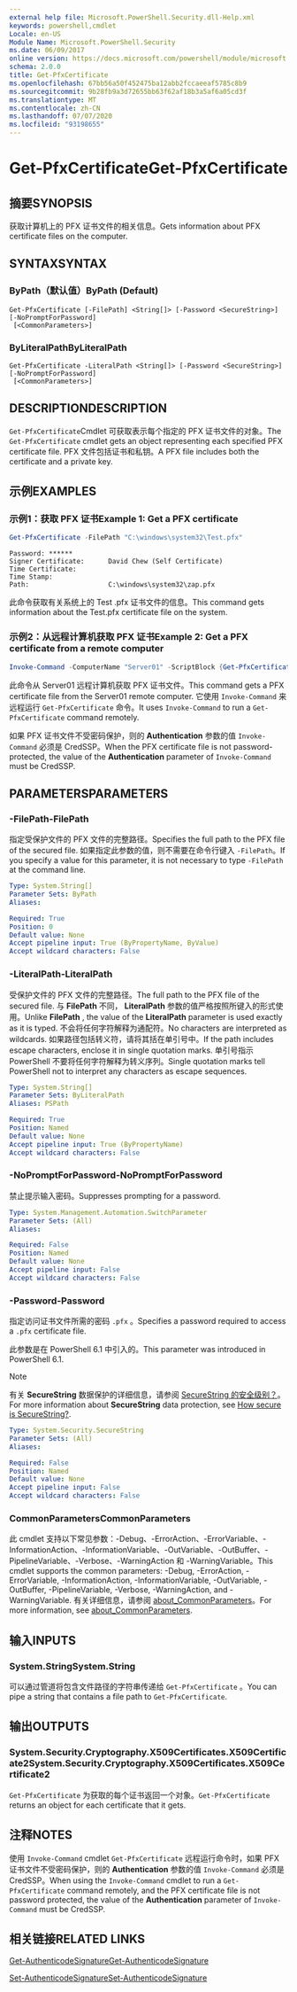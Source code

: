 ```yaml
---
external help file: Microsoft.PowerShell.Security.dll-Help.xml
keywords: powershell,cmdlet
Locale: en-US
Module Name: Microsoft.PowerShell.Security
ms.date: 06/09/2017
online version: https://docs.microsoft.com/powershell/module/microsoft.powershell.security/get-pfxcertificate?view=powershell-6&WT.mc_id=ps-gethelp
schema: 2.0.0
title: Get-PfxCertificate
ms.openlocfilehash: 67bb56a50f452475ba12abb2fccaeeaf5785c8b9
ms.sourcegitcommit: 9b28fb9a3d72655bb63f62af18b3a5af6a05cd3f
ms.translationtype: MT
ms.contentlocale: zh-CN
ms.lasthandoff: 07/07/2020
ms.locfileid: "93198655"
---
```

# <span data-ttu-id="f3c4a-103">Get-PfxCertificate</span><span class="sxs-lookup"><span data-stu-id="f3c4a-103">Get-PfxCertificate</span></span>

## <span data-ttu-id="f3c4a-104">摘要</span><span class="sxs-lookup"><span data-stu-id="f3c4a-104">SYNOPSIS</span></span>
<span data-ttu-id="f3c4a-105">获取计算机上的 PFX 证书文件的相关信息。</span><span class="sxs-lookup"><span data-stu-id="f3c4a-105">Gets information about PFX certificate files on the computer.</span></span>

## <span data-ttu-id="f3c4a-106">SYNTAX</span><span class="sxs-lookup"><span data-stu-id="f3c4a-106">SYNTAX</span></span>

### <span data-ttu-id="f3c4a-107">ByPath（默认值）</span><span class="sxs-lookup"><span data-stu-id="f3c4a-107">ByPath (Default)</span></span>

```
Get-PfxCertificate [-FilePath] <String[]> [-Password <SecureString>] [-NoPromptForPassword]
 [<CommonParameters>]
```

### <span data-ttu-id="f3c4a-108">ByLiteralPath</span><span class="sxs-lookup"><span data-stu-id="f3c4a-108">ByLiteralPath</span></span>

```
Get-PfxCertificate -LiteralPath <String[]> [-Password <SecureString>] [-NoPromptForPassword]
 [<CommonParameters>]
```

## <span data-ttu-id="f3c4a-109">DESCRIPTION</span><span class="sxs-lookup"><span data-stu-id="f3c4a-109">DESCRIPTION</span></span>

<span data-ttu-id="f3c4a-110">`Get-PfxCertificate`Cmdlet 可获取表示每个指定的 PFX 证书文件的对象。</span><span class="sxs-lookup"><span data-stu-id="f3c4a-110">The `Get-PfxCertificate` cmdlet gets an object representing each specified PFX certificate file.</span></span>
<span data-ttu-id="f3c4a-111">PFX 文件包括证书和私钥。</span><span class="sxs-lookup"><span data-stu-id="f3c4a-111">A PFX file includes both the certificate and a private key.</span></span>

## <span data-ttu-id="f3c4a-112">示例</span><span class="sxs-lookup"><span data-stu-id="f3c4a-112">EXAMPLES</span></span>

### <span data-ttu-id="f3c4a-113">示例1：获取 PFX 证书</span><span class="sxs-lookup"><span data-stu-id="f3c4a-113">Example 1: Get a PFX certificate</span></span>

```powershell
Get-PfxCertificate -FilePath "C:\windows\system32\Test.pfx"
```

```output
Password: ******
Signer Certificate:      David Chew (Self Certificate)
Time Certificate:
Time Stamp:
Path:                    C:\windows\system32\zap.pfx
```

<span data-ttu-id="f3c4a-114">此命令获取有关系统上的 Test .pfx 证书文件的信息。</span><span class="sxs-lookup"><span data-stu-id="f3c4a-114">This command gets information about the Test.pfx certificate file on the system.</span></span>

### <span data-ttu-id="f3c4a-115">示例2：从远程计算机获取 PFX 证书</span><span class="sxs-lookup"><span data-stu-id="f3c4a-115">Example 2: Get a PFX certificate from a remote computer</span></span>

```powershell
Invoke-Command -ComputerName "Server01" -ScriptBlock {Get-PfxCertificate -FilePath "C:\Text\TestNoPassword.pfx"} -Authentication CredSSP
```

<span data-ttu-id="f3c4a-116">此命令从 Server01 远程计算机获取 PFX 证书文件。</span><span class="sxs-lookup"><span data-stu-id="f3c4a-116">This command gets a PFX certificate file from the Server01 remote computer.</span></span> <span data-ttu-id="f3c4a-117">它使用 `Invoke-Command` 来远程运行 `Get-PfxCertificate` 命令。</span><span class="sxs-lookup"><span data-stu-id="f3c4a-117">It uses `Invoke-Command` to run a `Get-PfxCertificate` command remotely.</span></span>

<span data-ttu-id="f3c4a-118">如果 PFX 证书文件不受密码保护，则的 **Authentication** 参数的值 `Invoke-Command` 必须是 CredSSP。</span><span class="sxs-lookup"><span data-stu-id="f3c4a-118">When the PFX certificate file is not password-protected, the value of the **Authentication** parameter of `Invoke-Command` must be CredSSP.</span></span>

## <span data-ttu-id="f3c4a-119">PARAMETERS</span><span class="sxs-lookup"><span data-stu-id="f3c4a-119">PARAMETERS</span></span>

### <span data-ttu-id="f3c4a-120">-FilePath</span><span class="sxs-lookup"><span data-stu-id="f3c4a-120">-FilePath</span></span>

<span data-ttu-id="f3c4a-121">指定受保护文件的 PFX 文件的完整路径。</span><span class="sxs-lookup"><span data-stu-id="f3c4a-121">Specifies the full path to the PFX file of the secured file.</span></span> <span data-ttu-id="f3c4a-122">如果指定此参数的值，则不需要在命令行键入 `-FilePath`。</span><span class="sxs-lookup"><span data-stu-id="f3c4a-122">If you specify a value for this parameter, it is not necessary to type `-FilePath` at the command line.</span></span>

```yaml
Type: System.String[]
Parameter Sets: ByPath
Aliases:

Required: True
Position: 0
Default value: None
Accept pipeline input: True (ByPropertyName, ByValue)
Accept wildcard characters: False
```

### <span data-ttu-id="f3c4a-123">-LiteralPath</span><span class="sxs-lookup"><span data-stu-id="f3c4a-123">-LiteralPath</span></span>

<span data-ttu-id="f3c4a-124">受保护文件的 PFX 文件的完整路径。</span><span class="sxs-lookup"><span data-stu-id="f3c4a-124">The full path to the PFX file of the secured file.</span></span> <span data-ttu-id="f3c4a-125">与 **FilePath** 不同， **LiteralPath** 参数的值严格按照所键入的形式使用。</span><span class="sxs-lookup"><span data-stu-id="f3c4a-125">Unlike **FilePath** , the value of the **LiteralPath** parameter is used exactly as it is typed.</span></span> <span data-ttu-id="f3c4a-126">不会将任何字符解释为通配符。</span><span class="sxs-lookup"><span data-stu-id="f3c4a-126">No characters are interpreted as wildcards.</span></span> <span data-ttu-id="f3c4a-127">如果路径包括转义符，请将其括在单引号中。</span><span class="sxs-lookup"><span data-stu-id="f3c4a-127">If the path includes escape characters, enclose it in single quotation marks.</span></span> <span data-ttu-id="f3c4a-128">单引号指示 PowerShell 不要将任何字符解释为转义序列。</span><span class="sxs-lookup"><span data-stu-id="f3c4a-128">Single quotation marks tell PowerShell not to interpret any characters as escape sequences.</span></span>

```yaml
Type: System.String[]
Parameter Sets: ByLiteralPath
Aliases: PSPath

Required: True
Position: Named
Default value: None
Accept pipeline input: True (ByPropertyName)
Accept wildcard characters: False
```

### <span data-ttu-id="f3c4a-129">-NoPromptForPassword</span><span class="sxs-lookup"><span data-stu-id="f3c4a-129">-NoPromptForPassword</span></span>

<span data-ttu-id="f3c4a-130">禁止提示输入密码。</span><span class="sxs-lookup"><span data-stu-id="f3c4a-130">Suppresses prompting for a password.</span></span>

```yaml
Type: System.Management.Automation.SwitchParameter
Parameter Sets: (All)
Aliases:

Required: False
Position: Named
Default value: None
Accept pipeline input: False
Accept wildcard characters: False
```

### <span data-ttu-id="f3c4a-131">-Password</span><span class="sxs-lookup"><span data-stu-id="f3c4a-131">-Password</span></span>

<span data-ttu-id="f3c4a-132">指定访问证书文件所需的密码 `.pfx` 。</span><span class="sxs-lookup"><span data-stu-id="f3c4a-132">Specifies a password required to access a `.pfx` certificate file.</span></span>

<span data-ttu-id="f3c4a-133">此参数是在 PowerShell 6.1 中引入的。</span><span class="sxs-lookup"><span data-stu-id="f3c4a-133">This parameter was introduced in PowerShell 6.1.</span></span>

> [!NOTE]
> <span data-ttu-id="f3c4a-134">有关 **SecureString** 数据保护的详细信息，请参阅 [SecureString 的安全级别？](/dotnet/api/system.security.securestring#how-secure-is-securestring)。</span><span class="sxs-lookup"><span data-stu-id="f3c4a-134">For more information about **SecureString** data protection, see [How secure is SecureString?](/dotnet/api/system.security.securestring#how-secure-is-securestring).</span></span>

```yaml
Type: System.Security.SecureString
Parameter Sets: (All)
Aliases:

Required: False
Position: Named
Default value: None
Accept pipeline input: False
Accept wildcard characters: False
```

### <span data-ttu-id="f3c4a-135">CommonParameters</span><span class="sxs-lookup"><span data-stu-id="f3c4a-135">CommonParameters</span></span>

<span data-ttu-id="f3c4a-136">此 cmdlet 支持以下常见参数：-Debug、-ErrorAction、-ErrorVariable、-InformationAction、-InformationVariable、-OutVariable、-OutBuffer、-PipelineVariable、-Verbose、-WarningAction 和 -WarningVariable。</span><span class="sxs-lookup"><span data-stu-id="f3c4a-136">This cmdlet supports the common parameters: -Debug, -ErrorAction, -ErrorVariable, -InformationAction, -InformationVariable, -OutVariable, -OutBuffer, -PipelineVariable, -Verbose, -WarningAction, and -WarningVariable.</span></span> <span data-ttu-id="f3c4a-137">有关详细信息，请参阅 [about_CommonParameters](https://go.microsoft.com/fwlink/?LinkID=113216)。</span><span class="sxs-lookup"><span data-stu-id="f3c4a-137">For more information, see [about_CommonParameters](https://go.microsoft.com/fwlink/?LinkID=113216).</span></span>

## <span data-ttu-id="f3c4a-138">输入</span><span class="sxs-lookup"><span data-stu-id="f3c4a-138">INPUTS</span></span>

### <span data-ttu-id="f3c4a-139">System.String</span><span class="sxs-lookup"><span data-stu-id="f3c4a-139">System.String</span></span>

<span data-ttu-id="f3c4a-140">可以通过管道将包含文件路径的字符串传递给 `Get-PfxCertificate` 。</span><span class="sxs-lookup"><span data-stu-id="f3c4a-140">You can pipe a string that contains a file path to `Get-PfxCertificate`.</span></span>

## <span data-ttu-id="f3c4a-141">输出</span><span class="sxs-lookup"><span data-stu-id="f3c4a-141">OUTPUTS</span></span>

### <span data-ttu-id="f3c4a-142">System.Security.Cryptography.X509Certificates.X509Certificate2</span><span class="sxs-lookup"><span data-stu-id="f3c4a-142">System.Security.Cryptography.X509Certificates.X509Certificate2</span></span>

<span data-ttu-id="f3c4a-143">`Get-PfxCertificate` 为获取的每个证书返回一个对象。</span><span class="sxs-lookup"><span data-stu-id="f3c4a-143">`Get-PfxCertificate` returns an object for each certificate that it gets.</span></span>

## <span data-ttu-id="f3c4a-144">注释</span><span class="sxs-lookup"><span data-stu-id="f3c4a-144">NOTES</span></span>

<span data-ttu-id="f3c4a-145">使用 `Invoke-Command` cmdlet `Get-PfxCertificate` 远程运行命令时，如果 PFX 证书文件不受密码保护，则的 **Authentication** 参数的值 `Invoke-Command` 必须是 CredSSP。</span><span class="sxs-lookup"><span data-stu-id="f3c4a-145">When using the `Invoke-Command` cmdlet to run a `Get-PfxCertificate` command remotely, and the PFX certificate file is not password protected, the value of the **Authentication** parameter of `Invoke-Command` must be CredSSP.</span></span>

## <span data-ttu-id="f3c4a-146">相关链接</span><span class="sxs-lookup"><span data-stu-id="f3c4a-146">RELATED LINKS</span></span>

[<span data-ttu-id="f3c4a-147">Get-AuthenticodeSignature</span><span class="sxs-lookup"><span data-stu-id="f3c4a-147">Get-AuthenticodeSignature</span></span>](Get-AuthenticodeSignature.md)

[<span data-ttu-id="f3c4a-148">Set-AuthenticodeSignature</span><span class="sxs-lookup"><span data-stu-id="f3c4a-148">Set-AuthenticodeSignature</span></span>](Set-AuthenticodeSignature.md)
